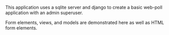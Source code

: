 This application uses a sqlite server and django to create a basic web-poll application with an admin superuser.

Form elements, views, and models are demonstrated here as well as HTML form elements.  
